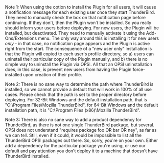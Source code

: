 Note 1:
When using the option to install the Plugin for all users, it will cause a notification message for each existing user once they start ThunderBird.  They need to manually check the box on that notification page before continuing.  If they don't, then the Plugin won't be installed.  So you really should inform your users before deploying.  For new users, the Plugin will be installed, but deactivated.  They need to manually activate it using the Add-Ons/Extensions menu.
The only way around this is installing it for new users *only* - in that case, no notification page appears and the Plugin is active right from the start.
The consequence of a "new user only" installation is that the Plugin will copied to each user's profile directory, so a) users can uninstall their particular copy of the Plugin manually, and b) there is no simple way to uninstall the Plugin via OPSI.  All that an OPSI uninstallation does, in this case, is prevent new users from having the Plugin force-installed upon creation of their profile.

Note 2:
There is no sane way to determine the path where ThunderBird is installed, so we cannot provide a default that will work in 100% of all use cases.  Please check that the path is set to the proper directory before deploying.  For 32-Bit Windows and the default installation path, that is "C:\Program Files\Mozilla ThunderBird", for 64-Bit Windows and the default installation path, it is "C:\Program Files (x86)\Mozilla ThunderBird".

Note 3:
There is also no sane way to add a product dependency for ThunderBird, as there is not one single ThunderBird package, but several.  OPSI does not understand "requires package foo OR bar OR ney", as far as we can tell.  Still, even if it could, it would be impossible to list all the ThunderBird OPSI packages out there.  So, sorry, you're on your own.  Either add a dependency for the particular package you're using, or use our default and pay attention you don't deploy it to a machine that doesn't have ThunderBird installed.
